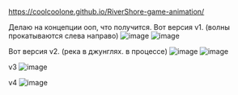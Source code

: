 https://coolcoolone.github.io/RiverShore-game-animation/

Делаю на концепции ооп, что получится.
Вот версия v1. (волны прокатываются слева направо) 
![image](https://github.com/CoolCoolOne/RiverShore-game-animation/assets/162994571/1b0d6ef6-cc5e-4971-87b9-e143016e9f19)
![image](https://github.com/CoolCoolOne/RiverShore-game-animation/assets/162994571/1fd57e65-3d15-4b17-a6d9-f31a2e5006ae)

Вот версия v2. (река в джунглях. в процессе)
![image](https://github.com/CoolCoolOne/RiverShore-game-animation/assets/162994571/054248cf-6055-4e90-b6ed-573c67fdb774)
![image](https://github.com/CoolCoolOne/RiverShore-game-animation/assets/162994571/e77b27d1-7add-4895-952e-796435714059)

v3
![image](https://github.com/CoolCoolOne/RiverShore-game-animation/assets/162994571/f91166c4-3fdc-4d49-a7a2-6420683b4047)



v4
![image](https://github.com/CoolCoolOne/RiverShore-game-animation/assets/162994571/bf8efdfa-c935-4813-bec3-98889f1a01f4)



